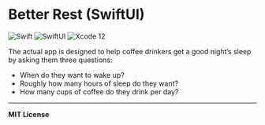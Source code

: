 # Better Rest (SwiftUI)
![Swift](https://img.shields.io/badge/Language-Swift-orange)
![SwiftUI](https://img.shields.io/badge/Platform-SwiftUI-purple)
![Xcode 12](https://img.shields.io/badge/IDE-Xcode%2012-blue)

The actual app is designed to help coffee drinkers get a good night’s sleep by asking them three questions:

* When do they want to wake up?
* Roughly how many hours of sleep do they want?
* How many cups of coffee do they drink per day?

---

**MIT License**